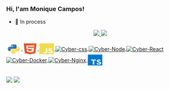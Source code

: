 ### Hi, I'am Monique Campos!


- 🌱 In process

<div align="center">
  <a href="https://github.com/CyberNicky">
  <img height="180em" src="https://github-readme-stats.vercel.app/api?username=CyberNicky&show_icons=true&theme=dracula&include_all_commits=true&count_private=true"/>
  <img height="180em" src="https://github-readme-stats.vercel.app/api/top-langs/?username=CyberNicky&layout=compact&langs_count=7&theme=dracula"/>
</div>
  
  <div style="display: inline_block"><br>
 
  <img align="center" alt="Cyber-Python" height="30" width="40" src="https://raw.githubusercontent.com/devicons/devicon/master/icons/python/python-original.svg">
  <img align="center" alt="Cyber-HTML" height="30" width="40" src="https://raw.githubusercontent.com/devicons/devicon/master/icons/html5/html5-original.svg">
    <img align="center" alt="Cyber-Js" height="30" width="40" src="https://raw.githubusercontent.com/devicons/devicon/master/icons/javascript/javascript-plain.svg">
     <img align="center" alt="Cyber-css" height="30" width="40" src="https://cdn.jsdelivr.net/gh/devicons/devicon/icons/css3/css3-plain-wordmark.svg">
       <img align="center" alt="Cyber-Node" height="30" width="40" src="https://cdn.jsdelivr.net/gh/devicons/devicon/icons/nodejs/nodejs-original-wordmark.svg" />          
    <img align="center" alt="Cyber-React" height="30" width="40" src="https://cdn.jsdelivr.net/gh/devicons/devicon/icons/react/react-original.svg" />
    <img align="center" alt="Cyber-Docker" height="30" width="40" src="https://cdn.jsdelivr.net/gh/devicons/devicon/icons/docker/docker-plain.svg" />          
    <img align="center" alt="Cyber-Nginx" height="30" width="40" src="https://cdn.jsdelivr.net/gh/devicons/devicon/icons/nginx/nginx-original.svg" />
      <img align="center" alt="Cyber-Ts" height="30" width="40" src="https://raw.githubusercontent.com/devicons/devicon/master/icons/typescript/typescript-plain.svg">
          
       
</div>
  
  ##
  
  <div> 
  
  <a href="https://www.instagram.com/nicky_albuquerquee/" target="_blank"><img src="https://img.shields.io/badge/-Instagram-%23E4405F?style=for-the-badge&logo=instagram&logoColor=white" target="_blank"></a>
 <a href="https://www.linkedin.com/in/monique-campos-427816207/" target="_blank"><img src="https://img.shields.io/badge/-LinkedIn-%230077B5?style=for-the-badge&logo=linkedin&logoColor=white" target="_blank"></a> 
    
    
  </div>
